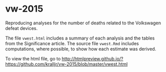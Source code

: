 # vw-2015
Reproducing analyses for the number of deaths related to the Volkswagen defeat devices. 

The file `vwest.html` includes a summary of each analysis and the tables from the Significance article.  The source file `vwest.Rmd` includes computations, where possible, to show how each estimate was derived.

To view the html file, go to http://htmlpreview.github.io/?https://github.com/kralljr/vw-2015/blob/master/vwest.html
